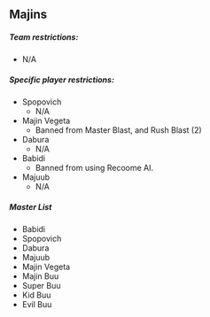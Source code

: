 ## Majins

##### Team restrictions:
  - N/A 

##### Specific player restrictions:

- Spopovich
  - N/A 
- Majin Vegeta
  - Banned from Master Blast, and Rush Blast (2)
- Dabura
  - N/A 
- Babidi
  - Banned from using Recoome AI.
- Majuub
  - N/A 
  
##### Master List
- Babidi
- Spopovich
- Dabura
- Majuub
- Majin Vegeta
- Majin Buu
- Super Buu
- Kid Buu
- Evil Buu